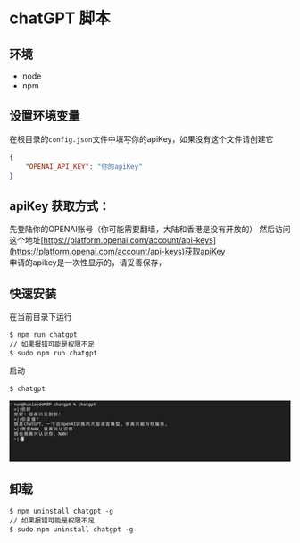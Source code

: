 # chatGPT 脚本

## 环境
- node
- npm

## 设置环境变量
在根目录的`config.json`文件中填写你的apiKey，如果没有这个文件请创建它
```json
{
    "OPENAI_API_KEY": "你的apiKey"
}
```

## apiKey 获取方式：
先登陆你的OPENAI账号（你可能需要翻墙，大陆和香港是没有开放的）
然后访问这个地址[https://platform.openai.com/account/api-keys](https://platform.openai.com/account/api-keys)获取apiKey  
申请的apikey是一次性显示的，请妥善保存，

## 快速安装
在当前目录下运行
```shell
$ npm run chatgpt
// 如果报错可能是权限不足
$ sudo npm run chatgpt
```
启动
```shell
$ chatgpt
```
![chatgpt](docs/chatgpt.png)

## 卸载
```shell
$ npm uninstall chatgpt -g
// 如果报错可能是权限不足
$ sudo npm uninstall chatgpt -g
```